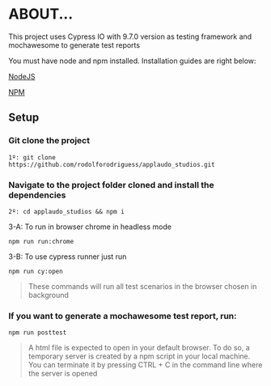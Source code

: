 # ABOUT...

This project uses Cypress IO with 9.7.0 version as testing framework and mochawesome to generate test reports

You must have node and npm installed. Installation guides are right below:

[NodeJS](https://nodejs.org/en/download/)

[NPM](https://docs.npmjs.com/downloading-and-installing-node-js-and-npm)


## Setup

### Git clone the project
```
1º: git clone https://github.com/rodolforodriguess/applaudo_studios.git
```

### Navigate to the project folder cloned and install the dependencies
```
2º: cd applaudo_studios && npm i
```
3-A: To run in browser chrome in headless mode
```
npm run run:chrome
```

3-B: To use cypress runner just run
```
npm run cy:open
```

>These commands will run all test scenarios in the browser chosen in background

### If you want to generate a mochawesome test report, run:
```
npm run posttest
```
>A html file is expected to open in your default browser. To do so, a temporary server is created by a npm script in your local machine. You can terminate it by pressing CTRL + C in the command line
where the server is opened
